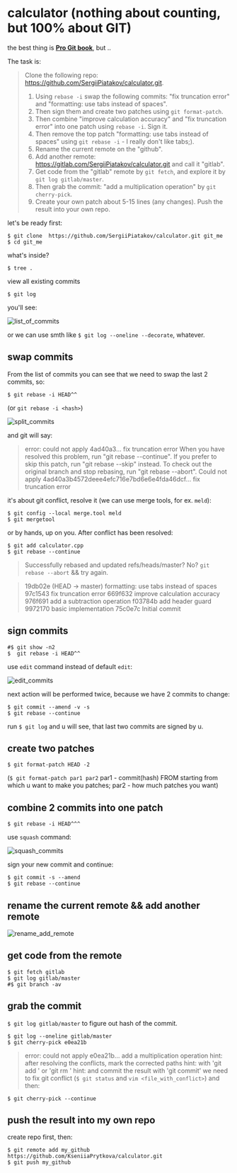 # calculator (nothing about counting, but 100% about GIT)
the best thing is [**Pro Git book**](https://git-scm.com/book/en/v2), but ..

The task is:

> Clone the following repo: https://github.com/SergiiPiatakov/calculator.git.
> 1. Using `rebase -i` swap the following commits: "fix truncation error" and "formatting: use tabs instead of spaces".
> 2. Then sign them and create two patches using `git format-patch`.
> 3. Then combine "improve calculation accuracy" and "fix truncation error" into one patch using `rebase -i`. Sign it.
> 4. Then remove the top patch "formatting: use tabs instead of spaces" using `git rebase -i` - I really don't like tabs;).
> 5. Rename the current remote on the "github".
> 6. Add another remote: https://gitlab.com/SergiiPiatakov/calculator.git and call it "gitlab".
> 7. Get code from the "gitlab" remote by `git fetch`, and explore it by `git log gitlab/master`.
> 8. Then grab the commit: "add a multiplication operation" by `git cherry-pick`.
> 9. Create your own patch about 5-15 lines (any changes).
> Push the result into your own repo.

let's be ready first:
```
$ git clone  https://github.com/SergiiPiatakov/calculator.git git_me
$ cd git_me
```
what's inside?
```
$ tree .
```
view all existing commits
```
$ git log
```
you'll see:

![list_of_commits](imgs/list_of_commits.png)

or we can use smth like `$ git log --oneline --decorate`, whatever.

## swap commits
From the list of commits you can see that we need to swap the last 2 commits, so:
```
$ git rebase -i HEAD^^
```
(or `git rebase -i <hash>`)

![split_commits](imgs/split_commits.png)

and git will say:
> error: could not apply 4ad40a3... fix truncation error
> When you have resolved this problem, run "git rebase --continue".
If you prefer to skip this patch, run "git rebase --skip" instead.
To check out the original branch and stop rebasing, run "git rebase --abort".
Could not apply 4ad40a3b4572deee4efc716e7bd6e6e4fda46dcf... fix truncation error

it's about git conflict, resolve it (we can use merge tools, for ex. `meld`):
```
$ git config --local merge.tool meld
$ git mergetool
```
or by hands, up on you. After conflict has been resolved:
```
$ git add calculator.cpp
$ git rebase --continue
```
> Successfully rebased and updated refs/heads/master? No? `git rebase --abort` && try again.

>19db02e (HEAD -> master) formatting: use tabs instead of spaces
97c1543 fix truncation error
669f632 improve calculation accuracy
976f691 add a subtraction operation
f03784b add header guard
9972170 basic implementation
75c0e7c Initial commit
## sign commits
```
#$ git show -n2
$  git rebase -i HEAD^^ 
```
use `edit` command instead of default `edit`:

![edit_commits](imgs/edit_commits.png)

next action will be performed twice, because we have 2 commits to change:
```
$ git commit --amend -v -s
$ git rebase --continue
```
run `$ git log` and u will see, that last two commits are signed by u.
## create two patches
```
$ git format-patch HEAD -2
```
(`$ git format-patch par1 par2` par1 - commit(hash) FROM starting from which u want to make you patches; par2 - how much patches you want)
## combine 2 commits into one patch
```
$ git rebase -i HEAD^^^
```
use `squash` command:

![squash_commits](imgs/squash_commits.png)

sign your new commit and continue:
```
$ git commit -s --amend
$ git rebase --continue
```
## rename the current remote && add another remote
![rename_add_remote](imgs/rename_add_remote.png)
## get code from the remote
```
$ git fetch gitlab
$ git log gitlab/master
#$ git branch -av
```
## grab the commit
`$ git log gitlab/master` to figure out hash of the commit.
```
$ git log --oneline gitlab/master
$ git cherry-pick e0ea21b
```
> error: could not apply e0ea21b... add a multiplication operation
> hint: after resolving the conflicts, mark the corrected paths
> hint: with 'git add <paths>' or 'git rm <paths>'
> hint: and commit the result with 'git commit'
we need to fix git conflict (`$ git status` and `vim <file_with_conflict>`) and then:
```
$ git cherry-pick --continue
```
## push the result into my own repo
create repo first, then:
```
$ git remote add my_github https://github.com/KseniiaPrytkova/calculator.git
$ git push my_github
```
